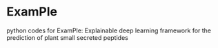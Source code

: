 # ExamPle
python codes for ExamPle: Explainable deep learning framework for the prediction of plant small secreted peptides
